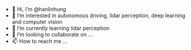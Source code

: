 - 👋 Hi, I’m @hanlinhung
- 👀 I’m interested in autonomous driving, lidar perception, deep learning and computer vision
- 🌱 I’m currently learning lidar perception
- 💞️ I’m looking to collaborate on ...
- 📫 How to reach me ...

<!---
hanlinhung/hanlinhung is a ✨ special ✨ repository because its `README.md` (this file) appears on your GitHub profile.
You can click the Preview link to take a look at your changes.
--->
